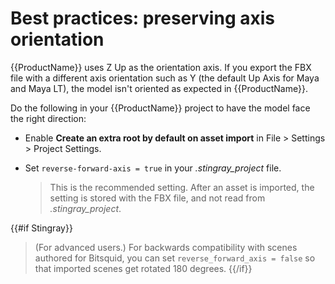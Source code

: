 # Best practices: preserving axis orientation

{{ProductName}} uses Z Up as the orientation axis. If you export the FBX file with a different axis orientation such as Y (the default Up Axis for Maya and Maya LT), the model isn't oriented as expected in {{ProductName}}.

Do the following in your {{ProductName}} project to have the model face the right direction:

* Enable **Create an extra root by default on asset import** in File > Settings > Project Settings.
* Set `reverse-forward-axis = true`  in your *.stingray_project* file.

  >This is the recommended setting. After an asset is imported, the setting is stored with the FBX file, and not read from *.stingray_project*.

{{#if Stingray}}
  >(For advanced users.) For backwards compatibility with scenes authored for Bitsquid, you can set `reverse_forward_axis = false` so that imported scenes get rotated 180 degrees.
{{/if}}
